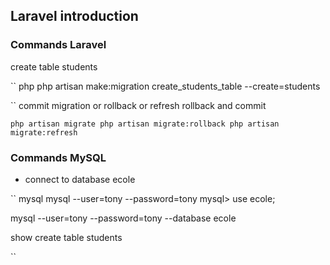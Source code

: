 ## Laravel introduction

### Commands Laravel

create table students

`` php
php artisan make:migration create_students_table --create=students

``
commit migration or rollback or refresh rollback and commit

``
php artisan migrate
php artisan migrate:rollback
php artisan migrate:refresh
``


### Commands MySQL

- connect to database ecole

`` mysql
mysql --user=tony --password=tony
mysql> use ecole;

mysql --user=tony --password=tony --database ecole

show create table students


``